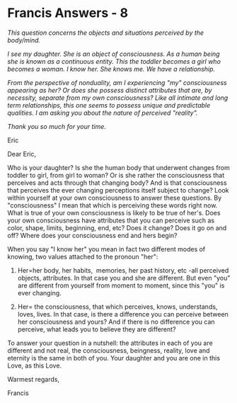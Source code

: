 # Francis Answers - 8

_This question concerns the objects and situations perceived by the body/mind._

_I see my daughter. She is an object of consciousness. As a human being she is known as a continuous entity. This the toddler becomes a girl who becomes a woman. I know her. She knows me. We have a relationship._

_From the perspective of nonduality, am I experiencing "my" consciousness appearing as her? Or does she possess distinct attributes that are, by necessity, separate from my own consciousness? Like all intimate and long term relationships, this one seems to possess unique and predictable qualities. I am asking you about the nature of perceived "reality"._

_Thank you so much for your time._

Eric

Dear Eric,

Who is your daughter? Is she the human body that underwent changes from toddler to girl, from girl to woman? Or is she rather the consciousness that perceives and acts through that changing body? And is that consciousness that perceives the ever changing perceptions itself subject to change? Look within yourself at your own consciousness to answer these questions. By "consciousness" I mean that which is perceiving these words right now. What is true of your own consciousness is likely to be true of her's. Does your own consciousness have attributes that you can perceive such as color, shape, limits, beginning, end, etc? Does it change? Does it go on and off? Where does your consciousness end and hers begin?

When you say "I know her" you mean in fact two different modes of knowing, two values attached to the pronoun "her":

1. Her=her body, her habits,  memories, her past history, etc -all perceived objects, attributes. In that case you and she are different. But even "you" are different from yourself from moment to moment, since this "you" is ever changing.

2. Her= the consciousness, that which perceives, knows, understands, loves, lives. In that case, is there a difference you can perceive between her consciousness and yours? And if there is no difference you can perceive, what leads you to believe they are different?

To answer your question in a nutshell: the attributes in each of you are different and not real, the consciousness, beingness, reality, love and eternity is the same in both of you. Your daughter and you are one in this  Love, as this Love.

Warmest regards,

Francis

